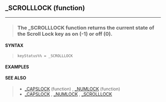 ## _SCROLLLOCK (function)
---
<blockquote>

### The _SCROLLLOCK function returns the current state of the Scroll Lock key as on (-1) or off (0).

</blockquote>

#### SYNTAX

<blockquote>

`keyStatus%% = _SCROLLLOCK`

</blockquote>

#### EXAMPLES

<blockquote>


</blockquote>

#### SEE ALSO

<blockquote>

* [_CAPSLOCK](./_CAPSLOCK.md) (function) , [_NUMLOCK](./_NUMLOCK.md) (function)
* [_CAPSLOCK](./_CAPSLOCK.md) , [_NUMLOCK](./_NUMLOCK.md) , [_SCROLLLOCK](./_SCROLLLOCK.md)

</blockquote>
